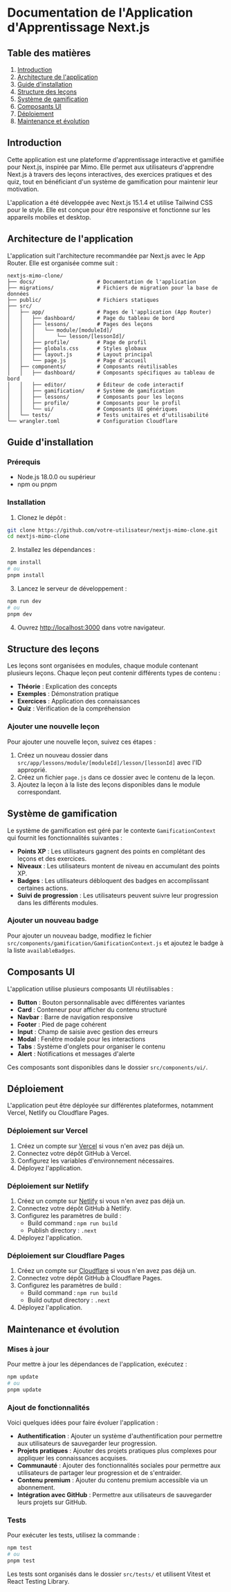 # Documentation de l'Application d'Apprentissage Next.js

## Table des matières
1. [Introduction](#introduction)
2. [Architecture de l'application](#architecture-de-lapplication)
3. [Guide d'installation](#guide-dinstallation)
4. [Structure des leçons](#structure-des-leçons)
5. [Système de gamification](#système-de-gamification)
6. [Composants UI](#composants-ui)
7. [Déploiement](#déploiement)
8. [Maintenance et évolution](#maintenance-et-évolution)

## Introduction

Cette application est une plateforme d'apprentissage interactive et gamifiée pour Next.js, inspirée par Mimo. Elle permet aux utilisateurs d'apprendre Next.js à travers des leçons interactives, des exercices pratiques et des quiz, tout en bénéficiant d'un système de gamification pour maintenir leur motivation.

L'application a été développée avec Next.js 15.1.4 et utilise Tailwind CSS pour le style. Elle est conçue pour être responsive et fonctionne sur les appareils mobiles et desktop.

## Architecture de l'application

L'application suit l'architecture recommandée par Next.js avec le App Router. Elle est organisée comme suit :

```
nextjs-mimo-clone/
├── docs/                    # Documentation de l'application
├── migrations/              # Fichiers de migration pour la base de données
├── public/                  # Fichiers statiques
├── src/
│   ├── app/                 # Pages de l'application (App Router)
│   │   ├── dashboard/       # Page du tableau de bord
│   │   ├── lessons/         # Pages des leçons
│   │   │   └── module/[moduleId]/
│   │   │       └── lesson/[lessonId]/
│   │   ├── profile/         # Page de profil
│   │   ├── globals.css      # Styles globaux
│   │   ├── layout.js        # Layout principal
│   │   └── page.js          # Page d'accueil
│   ├── components/          # Composants réutilisables
│   │   ├── dashboard/       # Composants spécifiques au tableau de bord
│   │   ├── editor/          # Éditeur de code interactif
│   │   ├── gamification/    # Système de gamification
│   │   ├── lessons/         # Composants pour les leçons
│   │   ├── profile/         # Composants pour le profil
│   │   └── ui/              # Composants UI génériques
│   └── tests/               # Tests unitaires et d'utilisabilité
└── wrangler.toml            # Configuration Cloudflare
```

## Guide d'installation

### Prérequis
- Node.js 18.0.0 ou supérieur
- npm ou pnpm

### Installation

1. Clonez le dépôt :
```bash
git clone https://github.com/votre-utilisateur/nextjs-mimo-clone.git
cd nextjs-mimo-clone
```

2. Installez les dépendances :
```bash
npm install
# ou
pnpm install
```

3. Lancez le serveur de développement :
```bash
npm run dev
# ou
pnpm dev
```

4. Ouvrez [http://localhost:3000](http://localhost:3000) dans votre navigateur.

## Structure des leçons

Les leçons sont organisées en modules, chaque module contenant plusieurs leçons. Chaque leçon peut contenir différents types de contenu :

- **Théorie** : Explication des concepts
- **Exemples** : Démonstration pratique
- **Exercices** : Application des connaissances
- **Quiz** : Vérification de la compréhension

### Ajouter une nouvelle leçon

Pour ajouter une nouvelle leçon, suivez ces étapes :

1. Créez un nouveau dossier dans `src/app/lessons/module/[moduleId]/lesson/[lessonId]` avec l'ID approprié.
2. Créez un fichier `page.js` dans ce dossier avec le contenu de la leçon.
3. Ajoutez la leçon à la liste des leçons disponibles dans le module correspondant.

## Système de gamification

Le système de gamification est géré par le contexte `GamificationContext` qui fournit les fonctionnalités suivantes :

- **Points XP** : Les utilisateurs gagnent des points en complétant des leçons et des exercices.
- **Niveaux** : Les utilisateurs montent de niveau en accumulant des points XP.
- **Badges** : Les utilisateurs débloquent des badges en accomplissant certaines actions.
- **Suivi de progression** : Les utilisateurs peuvent suivre leur progression dans les différents modules.

### Ajouter un nouveau badge

Pour ajouter un nouveau badge, modifiez le fichier `src/components/gamification/GamificationContext.js` et ajoutez le badge à la liste `availableBadges`.

## Composants UI

L'application utilise plusieurs composants UI réutilisables :

- **Button** : Bouton personnalisable avec différentes variantes
- **Card** : Conteneur pour afficher du contenu structuré
- **Navbar** : Barre de navigation responsive
- **Footer** : Pied de page cohérent
- **Input** : Champ de saisie avec gestion des erreurs
- **Modal** : Fenêtre modale pour les interactions
- **Tabs** : Système d'onglets pour organiser le contenu
- **Alert** : Notifications et messages d'alerte

Ces composants sont disponibles dans le dossier `src/components/ui/`.

## Déploiement

L'application peut être déployée sur différentes plateformes, notamment Vercel, Netlify ou Cloudflare Pages.

### Déploiement sur Vercel

1. Créez un compte sur [Vercel](https://vercel.com) si vous n'en avez pas déjà un.
2. Connectez votre dépôt GitHub à Vercel.
3. Configurez les variables d'environnement nécessaires.
4. Déployez l'application.

### Déploiement sur Netlify

1. Créez un compte sur [Netlify](https://netlify.com) si vous n'en avez pas déjà un.
2. Connectez votre dépôt GitHub à Netlify.
3. Configurez les paramètres de build :
   - Build command : `npm run build`
   - Publish directory : `.next`
4. Déployez l'application.

### Déploiement sur Cloudflare Pages

1. Créez un compte sur [Cloudflare](https://cloudflare.com) si vous n'en avez pas déjà un.
2. Connectez votre dépôt GitHub à Cloudflare Pages.
3. Configurez les paramètres de build :
   - Build command : `npm run build`
   - Build output directory : `.next`
4. Déployez l'application.

## Maintenance et évolution

### Mises à jour

Pour mettre à jour les dépendances de l'application, exécutez :

```bash
npm update
# ou
pnpm update
```

### Ajout de fonctionnalités

Voici quelques idées pour faire évoluer l'application :

- **Authentification** : Ajouter un système d'authentification pour permettre aux utilisateurs de sauvegarder leur progression.
- **Projets pratiques** : Ajouter des projets pratiques plus complexes pour appliquer les connaissances acquises.
- **Communauté** : Ajouter des fonctionnalités sociales pour permettre aux utilisateurs de partager leur progression et de s'entraider.
- **Contenu premium** : Ajouter du contenu premium accessible via un abonnement.
- **Intégration avec GitHub** : Permettre aux utilisateurs de sauvegarder leurs projets sur GitHub.

### Tests

Pour exécuter les tests, utilisez la commande :

```bash
npm test
# ou
pnpm test
```

Les tests sont organisés dans le dossier `src/tests/` et utilisent Vitest et React Testing Library.
